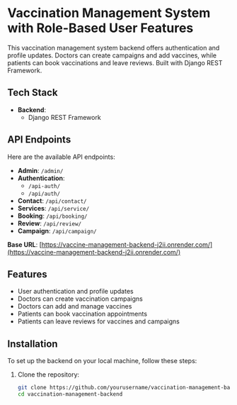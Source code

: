# Vaccination Management System with Role-Based User Features

This vaccination management system backend offers authentication and profile updates. Doctors can create campaigns and add vaccines, while patients can book vaccinations and leave reviews. Built with Django REST Framework.

## Tech Stack

- **Backend**: 
  - Django REST Framework

## API Endpoints

Here are the available API endpoints:

- **Admin**: `/admin/`
- **Authentication**: 
  - `/api-auth/`
  - `/api/auth/`
- **Contact**: `/api/contact/`
- **Services**: `/api/service/`
- **Booking**: `/api/booking/`
- **Review**: `/api/review/`
- **Campaign**: `/api/campaign/`

**Base URL**: [https://vaccine-management-backend-j2ii.onrender.com/](https://vaccine-management-backend-j2ii.onrender.com/)

## Features

- User authentication and profile updates
- Doctors can create vaccination campaigns
- Doctors can add and manage vaccines
- Patients can book vaccination appointments
- Patients can leave reviews for vaccines and campaigns

## Installation

To set up the backend on your local machine, follow these steps:

1. Clone the repository:
   ```bash
   git clone https://github.com/yourusername/vaccination-management-backend.git
   cd vaccination-management-backend
